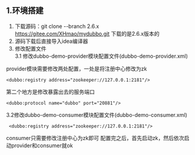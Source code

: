 ## 1.环境搭建
1. 下载源码：git clone --branch 2.6.x https://gitee.com/XHmao/mydubbo.git
  下载的是2.6.x版本的
2. 源码下载后直接导入idea编译器
3. 修改配置文件   
 3.1 修改dubbo-demo-provider模块配置文件(dubbo-demo-provider.xml)
  
  provider模块需要修改两处配置，一处是将注册中心修改为zk
```
<dubbo:registry address="zookeeper://127.0.0.1:2181"/>
```
  第二个地方是修改暴露出去的服务端口
  ```
  <dubbo:protocol name="dubbo" port="20881"/>
  ```

3.2修改dubbo-demo-consumer模块配置文件(dubbo-demo-consumer.xml)
```
 <dubbo:registry address="zookeeper://127.0.0.1:2181"/>
```
consumer只需要修改注册中心为zk即可
配置完之后，首先启动zk，然后依次启动provider和consumer就ok